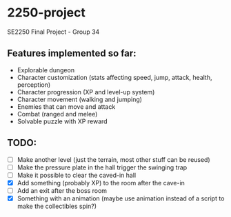 # 2250-project
SE2250 Final Project - Group 34

## Features implemented so far:
- Explorable dungeon
- Character customization (stats affecting speed, jump, attack, health, perception)
- Character progression (XP and level-up system)
- Character movement (walking and jumping)
- Enemies that can move and attack
- Combat (ranged and melee)
- Solvable puzzle with XP reward

## TODO:
- [ ] Make another level (just the terrain, most other stuff can be reused)
- [ ] Make the pressure plate in the hall trigger the swinging trap
- [ ] Make it possible to clear the caved-in hall
- [x] Add something (probably XP) to the room after the cave-in
- [ ] Add an exit after the boss room
- [x] Something with an animation (maybe use animation instead of a script to make the collectibles spin?)
